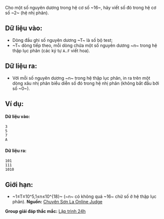 Cho một số nguyên dương trong hệ cơ số ~16~, hãy viết số đó trong hệ cơ số ~2~ (hệ nhị phân).

## Dữ liệu vào:
- Dòng đầu ghi số nguyên dương ~T~ là số bộ test;
- ~T~ dòng tiếp theo, mỗi dòng chứa một số nguyên dương ~n~ trong hệ thập lục phân (các ký tự `A`..`F` viết hoa).

## Dữ liệu ra:
- Với mỗi số nguyên dương ~n~ trong hệ thập lục phân, in ra trên một dòng xâu nhị phân biểu diễn số đó trong hệ nhị phân (không bắt đầu bởi số ~0~).

## Ví dụ:
#### Dữ liệu vào:
```
3
5
7
A
```

#### Dữ liệu ra:
```
101
111
1010
```

## Giới hạn:
- ~1≤T≤10^5,1≤n≤10^{18}~ (~n~ có không quá ~16~ chữ số ở hệ thập lục phân).
**Nguồn:** [Chuyên Sơn La Online Judge](http://csloj.ddns.net/)

**Group giải đáp thắc mắc:** [Lập trình 24h](https://www.facebook.com/groups/1386904321519984)